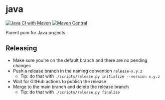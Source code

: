 # java

[![Java CI with Maven](https://github.com/ngeor/java/actions/workflows/maven.yml/badge.svg)](https://github.com/ngeor/java/actions/workflows/maven.yml)
[![Maven Central](https://img.shields.io/maven-central/v/com.github.ngeor/java.svg?label=Maven%20Central)](https://search.maven.org/search?q=g:%22com.github.ngeor%22%20AND%20a:%22java%22)

Parent pom for Java projects

## Releasing

- Make sure you're on the default branch and there are no pending changes
- Push a release branch in the naming convention `release-x.y.z`
  - Tip: do that with `./scripts/release.py initialize --version x.y.z`
- Wait for GitHub actions to publish the release
- Merge to the main branch and delete the release branch
  - Tip: do that with `./scripts/release.py finalize`

